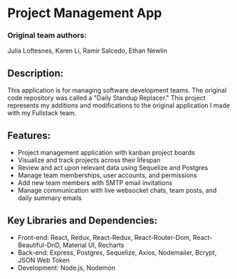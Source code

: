 # Project Management App

### Original team authors:

Julia Loftesnes,
Karen Li,
Ramir Salcedo,
Ethan Newlin

## Description:

This application is for managing software development teams. The original code repository was called a "Daily Standup Replacer." This project represents my additions and modifications to the original application I made with my Fullstack team.

## Features:

- Project management application with kanban project boards
- Visualize and track projects across their lifespan
- Review and act upon relevant data using Sequelize and Postgres
- Manage team memberships, user accounts, and permissions
- Add new team members with SMTP email invitations
- Manage communication with live websocket chats, team posts, and daily summary emails

## Key Libraries and Dependencies:

- Front-end: React, Redux, React-Redux, React-Router-Dom, React-Beautiful-DnD, Material UI, Recharts
- Back-end: Express, Postgres, Sequelize, Axios, Nodemailer, Bcrypt, JSON Web Token
- Development: Node.js, Nodemon
